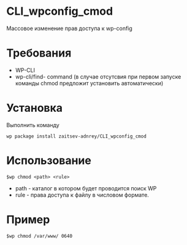 # CLI_wpconfig_cmod
Массовое изменение прав доступа к wp-config
# Требования 
 * WP-CLI
 * wp-cli/find- command (в случае отсутсвия при первом запуске команды chmod предложит установить автоматически)
# Установка
Выполнить команду 
```
wp package install zaitsev-adnrey/CLI_wpconfig_cmod
```
# Использование
```
$wp chmod <path> <rule>
```
* path - каталог в котором будет проводится поиск WP 
* rule - права доступа к файлу в числовом формате.

# Пример
```
$wp chmod /var/www/ 0640
```
